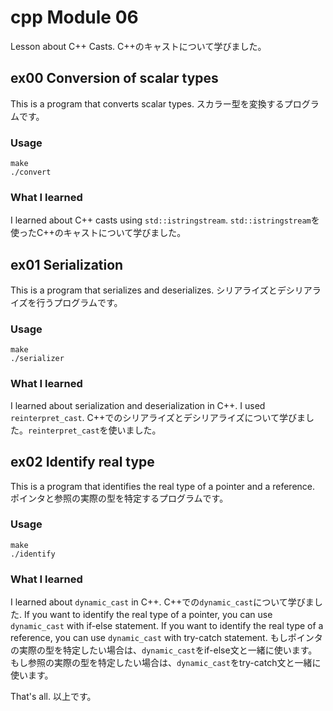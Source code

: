 # cpp Module 06
Lesson about C++ Casts.
C++のキャストについて学びました。

## ex00 Conversion of scalar types
This is a program that converts scalar types.
スカラー型を変換するプログラムです。

### Usage
```shell
make
./convert
```

### What I learned
I learned about C++ casts using `std::istringstream`.
`std::istringstream`を使ったC++のキャストについて学びました。

## ex01 Serialization
This is a program that serializes and deserializes.
シリアライズとデシリアライズを行うプログラムです。

### Usage
```shell
make
./serializer
```

### What I learned
I learned about serialization and deserialization in C++. I used `reinterpret_cast`.
C++でのシリアライズとデシリアライズについて学びました。`reinterpret_cast`を使いました。

## ex02 Identify real type
This is a program that identifies the real type of a pointer and a reference.
ポインタと参照の実際の型を特定するプログラムです。

### Usage
```shell
make
./identify
```

### What I learned
I learned about `dynamic_cast` in C++.
C++での`dynamic_cast`について学びました.
If you want to identify the real type of a pointer, you can use `dynamic_cast` with if-else statement.
If you want to identify the real type of a reference, you can use `dynamic_cast` with try-catch statement.
もしポインタの実際の型を特定したい場合は、`dynamic_cast`をif-else文と一緒に使います。
もし参照の実際の型を特定したい場合は、`dynamic_cast`をtry-catch文と一緒に使います。

That's all.
以上です。